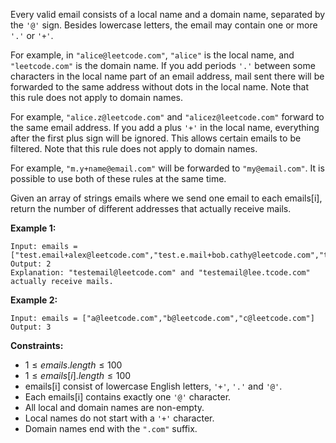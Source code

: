 Every valid email consists of a local name and a domain name, separated by the ```'@'``` sign. Besides lowercase letters, the email may contain one or more ```'.'``` or ```'+'```.

For example, in ```"alice@leetcode.com"```, ```"alice"``` is the local name, and ```"leetcode.com"``` is the domain name.
If you add periods ```'.'``` between some characters in the local name part of an email address, mail sent there will be forwarded to the same address without dots in the local name. Note that this rule does not apply to domain names.

For example, ```"alice.z@leetcode.com"``` and ```"alicez@leetcode.com"``` forward to the same email address.
If you add a plus ```'+'``` in the local name, everything after the first plus sign will be ignored. This allows certain emails to be filtered. Note that this rule does not apply to domain names.

For example, ```"m.y+name@email.com"``` will be forwarded to ```"my@email.com"```.
It is possible to use both of these rules at the same time.

Given an array of strings emails where we send one email to each emails[i], return the number of different addresses that actually receive mails.

 
**Example 1:**
```
Input: emails = ["test.email+alex@leetcode.com","test.e.mail+bob.cathy@leetcode.com","testemail+david@lee.tcode.com"]
Output: 2
Explanation: "testemail@leetcode.com" and "testemail@lee.tcode.com" actually receive mails.
```

**Example 2:**
```
Input: emails = ["a@leetcode.com","b@leetcode.com","c@leetcode.com"]
Output: 3
```

**Constraints:**
* $1 \leq emails.length \leq 100$
* $1 \leq emails[i].length \leq 100$
* emails[i] consist of lowercase English letters, ```'+'```, ```'.'``` and ```'@'```.
* Each emails[i] contains exactly one ```'@'``` character.
* All local and domain names are non-empty.
* Local names do not start with a ```'+'``` character.
* Domain names end with the ```".com"``` suffix.